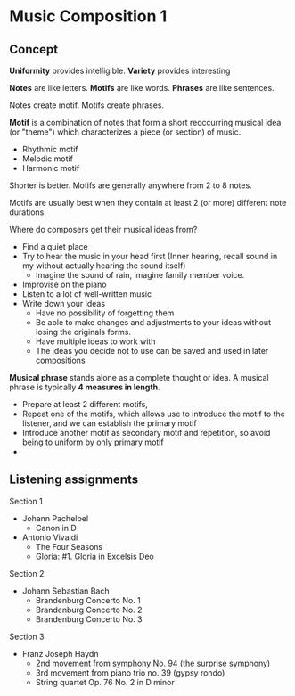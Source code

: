 # Music Composition 1

## Concept

**Uniformity** provides intelligible. **Variety** provides interesting

**Notes** are like letters. **Motifs** are like words. **Phrases** are like sentences.

Notes create motif. Motifs create phrases.

**Motif** is a combination of notes that form a short reoccurring musical idea (or "theme") which characterizes a piece
(or section) of music.
- Rhythmic motif
- Melodic motif
- Harmonic motif

Shorter is better. Motifs are generally anywhere from 2 to 8 notes.

Motifs are usually best when they contain at least 2 (or more) different note durations.

Where do composers get their musical ideas from? 
- Find a quiet place
- Try to hear the music in your head first (Inner hearing, recall sound in my without actually hearing the sound itself)
  - Imagine the sound of rain, imagine family member voice.
- Improvise on the piano
- Listen to a lot of well-written music
- Write down your ideas
  - Have no possibility of forgetting them
  - Be able to make changes and adjustments to your ideas without losing the originals forms.
  - Have multiple ideas to work with
  - The ideas you decide not to use can be saved and used in later compositions

**Musical phrase** stands alone as a complete thought or idea. A musical phrase is typically **4 measures in length**.

- Prepare at least 2 different motifs, 
- Repeat one of the motifs, which allows use to introduce the motif to the listener, and we can establish the primary motif
- Introduce another motif as secondary motif and repetition, so avoid being to uniform by only primary motif
- 

## Listening assignments

Section 1

- Johann Pachelbel
  - Canon in D
- Antonio Vivaldi
  - The Four Seasons
  - Gloria: #1. Gloria in Excelsis Deo

Section 2

- Johann Sebastian Bach
  - Brandenburg Concerto No. 1
  - Brandenburg Concerto No. 2
  - Brandenburg Concerto No. 3

Section 3

- Franz Joseph Haydn
  - 2nd movement from symphony No. 94 (the surprise symphony)
  - 3rd movement from piano trio no. 39 (gypsy rondo)
  - String quartet Op. 76 No. 2 in D minor